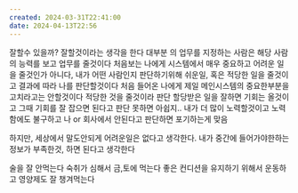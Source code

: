 ```yaml
---
created: 2024-03-31T22:41:00
date: 2024-04-13T22:56
---
```

잘할수 있을까?
잘할것이라는 생각을 한다
대부분 의 업무를 지정하는 사람은 해당 사람의 능력를 보고 업무를 줄것이다
처음보는 나에게 시스템에서 매우 중요하고 어려운 일을 줄것인가
아니다, 내가 어떤 사람인지 판단하기위해 쉬운일, 혹은 적당한 일을 줄것이고 결과에 따라 나를 판단할것이다
처음 들어온 나에게 제일 메인시스템의 중요한부분을 고치라고는 안할것이다
적당한 것을 줄것이라 판단
할당받은 일을 잘하면 기회는 올것이고 그때 기회를 잘 잡으면 된다고 판단
못하면 아쉽지.. 내가 더 많이 노력할것이고 노력함에도 불구하고 나 or 회사에서 안된다고 판단하면 포기하는게 맞음

하지만, 세상에서 말도안되게 어려운일은 없다고 생각한다. 내가 중간에 들어가야한하는 정보가 부족한것, 하면 된다고 생각한다

술을 잘 안먹는다
숙취가 심해서 금,토에 먹는다
좋은 컨디션을 유지하기 위해서 운동하고 영양제도 잘 챙겨먹는다